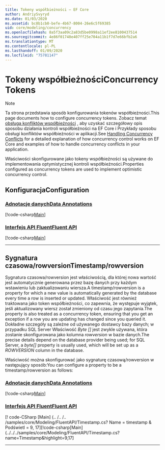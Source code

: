 ```yaml
---
title: Tokeny współbieżności — EF Core
author: AndriySvyryd
ms.date: 01/03/2020
ms.assetid: bc8b1cb0-befe-4b67-8004-26e6c5f69385
uid: core/modeling/concurrency
ms.openlocfilehash: 8a5f3aa09c2a83d5be0998a11ef2ee8100437514
ms.sourcegitcommit: 4e86f01740e407ff25e704a11b1f7d7e66bfb2a6
ms.translationtype: MT
ms.contentlocale: pl-PL
ms.lasthandoff: 01/09/2020
ms.locfileid: "75781147"
---
```

# <a name="concurrency-tokens"></a><span data-ttu-id="86273-102">Tokeny współbieżności</span><span class="sxs-lookup"><span data-stu-id="86273-102">Concurrency Tokens</span></span>

> [!NOTE]
> <span data-ttu-id="86273-103">Ta strona przedstawia sposób konfigurowania tokenów współbieżności.</span><span class="sxs-lookup"><span data-stu-id="86273-103">This page documents how to configure concurrency tokens.</span></span> <span data-ttu-id="86273-104">Zobacz temat [obsługa konfliktów współbieżności](../saving/concurrency.md) , aby uzyskać szczegółowy opis sposobu działania kontroli współbieżności na EF Core i Przykłady sposobu obsługi konfliktów współbieżności w aplikacji.</span><span class="sxs-lookup"><span data-stu-id="86273-104">See [Handling Concurrency Conflicts](../saving/concurrency.md) for a detailed explanation of how concurrency control works on EF Core and examples of how to handle concurrency conflicts in your application.</span></span>

<span data-ttu-id="86273-105">Właściwości skonfigurowane jako tokeny współbieżności są używane do implementowania optymistycznej kontroli współbieżności.</span><span class="sxs-lookup"><span data-stu-id="86273-105">Properties configured as concurrency tokens are used to implement optimistic concurrency control.</span></span>

## <a name="configuration"></a><span data-ttu-id="86273-106">Konfiguracja</span><span class="sxs-lookup"><span data-stu-id="86273-106">Configuration</span></span>

### <a name="data-annotationstabdata-annotations"></a>[<span data-ttu-id="86273-107">Adnotacje danych</span><span class="sxs-lookup"><span data-stu-id="86273-107">Data Annotations</span></span>](#tab/data-annotations)

[!code-csharp[Main](../../../samples/core/Modeling/DataAnnotations/Concurrency.cs?name=Concurrency&highlight=5)]

### <a name="fluent-apitabfluent-api"></a>[<span data-ttu-id="86273-108">Interfejs API Fluent</span><span class="sxs-lookup"><span data-stu-id="86273-108">Fluent API</span></span>](#tab/fluent-api)

[!code-csharp[Main](../../../samples/core/Modeling/FluentAPI/Concurrency.cs?name=Concurrency&highlight=5)]

***

## <a name="timestamprowversion"></a><span data-ttu-id="86273-109">Sygnatura czasowa/rowversion</span><span class="sxs-lookup"><span data-stu-id="86273-109">Timestamp/rowversion</span></span>

<span data-ttu-id="86273-110">Sygnatura czasowa/rowversion jest właściwością, dla której nowa wartość jest automatycznie generowana przez bazę danych przy każdym wstawieniu lub zaktualizowaniu wiersza.</span><span class="sxs-lookup"><span data-stu-id="86273-110">A timestamp/rowversion is a property for which a new value is automatically generated by the database every time a row is inserted or updated.</span></span> <span data-ttu-id="86273-111">Właściwość jest również traktowana jako token współbieżności, co zapewnia, że występuje wyjątek, jeśli aktualizowany wiersz został zmieniony od czasu jego zapytania.</span><span class="sxs-lookup"><span data-stu-id="86273-111">The property is also treated as a concurrency token, ensuring that you get an exception if a row you are updating has changed since you queried it.</span></span> <span data-ttu-id="86273-112">Dokładne szczegóły są zależne od używanego dostawcy bazy danych; w przypadku SQL Server Właściwość *Byte []* jest zwykle używana, która zostanie skonfigurowana jako kolumna *rowversion* w bazie danych.</span><span class="sxs-lookup"><span data-stu-id="86273-112">The precise details depend on the database provider being used; for SQL Server, a *byte[]* property is usually used, which will be set up as a *ROWVERSION* column in the database.</span></span>

<span data-ttu-id="86273-113">Właściwość można skonfigurować jako sygnaturę czasową/rowversion w następujący sposób:</span><span class="sxs-lookup"><span data-stu-id="86273-113">You can configure a property to be a timestamp/rowversion as follows:</span></span>

### <a name="data-annotationstabdata-annotations"></a>[<span data-ttu-id="86273-114">Adnotacje danych</span><span class="sxs-lookup"><span data-stu-id="86273-114">Data Annotations</span></span>](#tab/data-annotations)

[!code-csharp[Main](../../../samples/core/Modeling/DataAnnotations/Timestamp.cs?name=Timestamp&highlight=7)]

### <a name="fluent-apitabfluent-api"></a>[<span data-ttu-id="86273-115">Interfejs API Fluent</span><span class="sxs-lookup"><span data-stu-id="86273-115">Fluent API</span></span>](#tab/fluent-api)

<span data-ttu-id="86273-116">[! code-CSharp [Main] (.. /.. /.. /samples/core/Modeling/FluentAPI/Timestamp.cs? Name = timestamp & Podświetl = 9, 17]</span><span class="sxs-lookup"><span data-stu-id="86273-116">[!code-csharp[Main](../../../samples/core/Modeling/FluentAPI/Timestamp.cs?name=Timestamp&highlight=9,17]</span></span>

***
